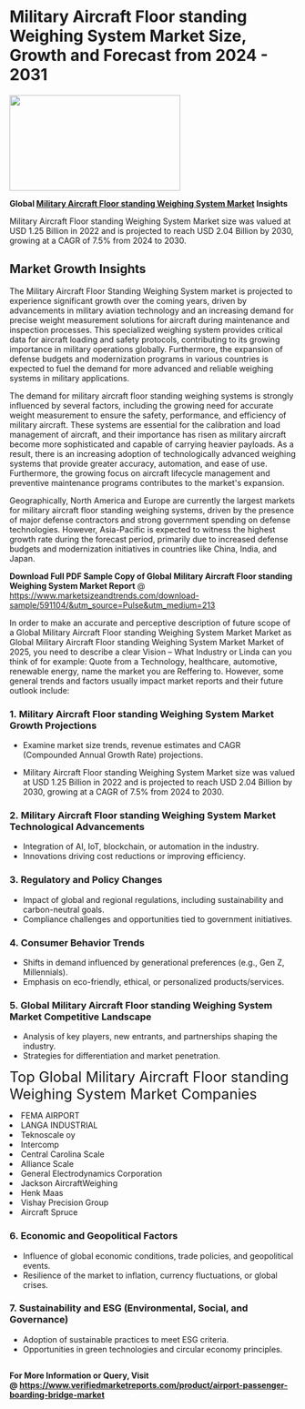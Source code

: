 <H1>Military Aircraft Floor standing Weighing System Market Size, Growth and Forecast from 2024 - 2031</H1><img class="aligncenter size-medium wp-image-584254" src="https://thirdeyenews.in/wp-content/uploads/2024/09/Global-Market-Research-300x168.jpeg" alt="" width="300" height="168" /><p><strong>Global&nbsp;<a href="https://www.marketsizeandtrends.com/download-sample/591104/&amp;utm_source=Pulse&amp;utm_medium=213">Military Aircraft Floor standing Weighing System Market</a> Insights</strong></p><p>Military Aircraft Floor standing Weighing System Market size was valued at USD 1.25 Billion in 2022 and is projected to reach USD 2.04 Billion by 2030, growing at a CAGR of 7.5% from 2024 to 2030.</p><p><h2>Market Growth Insights</h2> <p>The Military Aircraft Floor Standing Weighing System market is projected to experience significant growth over the coming years, driven by advancements in military aviation technology and an increasing demand for precise weight measurement solutions for aircraft during maintenance and inspection processes. This specialized weighing system provides critical data for aircraft loading and safety protocols, contributing to its growing importance in military operations globally. Furthermore, the expansion of defense budgets and modernization programs in various countries is expected to fuel the demand for more advanced and reliable weighing systems in military applications.</p> <p></p> <p>The demand for military aircraft floor standing weighing systems is strongly influenced by several factors, including the growing need for accurate weight measurement to ensure the safety, performance, and efficiency of military aircraft. These systems are essential for the calibration and load management of aircraft, and their importance has risen as military aircraft become more sophisticated and capable of carrying heavier payloads. As a result, there is an increasing adoption of technologically advanced weighing systems that provide greater accuracy, automation, and ease of use. Furthermore, the growing focus on aircraft lifecycle management and preventive maintenance programs contributes to the market's expansion.</p> <p>Geographically, North America and Europe are currently the largest markets for military aircraft floor standing weighing systems, driven by the presence of major defense contractors and strong government spending on defense technologies. However, Asia-Pacific is expected to witness the highest growth rate during the forecast period, primarily due to increased defense budgets and modernization initiatives in countries like China, India, and Japan.</p> <p></p><p><span class=""><strong>Download Full PDF Sample Copy of Global Military Aircraft Floor standing Weighing System Market Report</strong> @ <a href="https://www.marketsizeandtrends.com/download-sample/591104/&amp;utm_source=Pulse&amp;utm_medium=213" target="_blank">https://www.marketsizeandtrends.com/download-sample/591104/&amp;utm_source=Pulse&amp;utm_medium=213</a></span></p><p>In order to make an accurate and perceptive description of future scope of a Global&nbsp;Military Aircraft Floor standing Weighing System Market Market as Global&nbsp;Military Aircraft Floor standing Weighing System Market Market of 2025, you need to describe a clear Vision &ndash; What Industry or Linda can you think of for example: Quote from a Technology, healthcare, automotive, renewable energy, name the market you are Reffering to. However, some general trends and factors usually impact market reports and their future outlook include:</p><h3>1.&nbsp;<strong>Military Aircraft Floor standing Weighing System Market Growth Projections</strong></h3><ul><li>Examine market size trends, revenue estimates and CAGR (Compounded Annual Growth Rate) projections.</li><li><p>Military Aircraft Floor standing Weighing System Market size was valued at USD 1.25 Billion in 2022 and is projected to reach USD 2.04 Billion by 2030, growing at a CAGR of 7.5% from 2024 to 2030.</p></li></ul><h3>2.&nbsp;<strong>Military Aircraft Floor standing Weighing System Market Technological Advancements</strong></h3><ul><li>Integration of AI, IoT, blockchain, or automation in the industry.</li><li>Innovations driving cost reductions or improving efficiency.</li></ul><h3>3.&nbsp;<strong>Regulatory and Policy Changes</strong></h3><ul><li>Impact of global and regional regulations, including sustainability and carbon-neutral goals.</li><li>Compliance challenges and opportunities tied to government initiatives.</li></ul><h3>4.&nbsp;<strong>Consumer Behavior Trends</strong></h3><ul><li>Shifts in demand influenced by generational preferences (e.g., Gen Z, Millennials).</li><li>Emphasis on eco-friendly, ethical, or personalized products/services.</li></ul><h3>5.&nbsp;<strong>Global Military Aircraft Floor standing Weighing System Market Competitive Landscape</strong></h3><ul><li>Analysis of key players, new entrants, and partnerships shaping the industry.</li><li>Strategies for differentiation and market penetration.</li></ul><p data-pm-slice="1 1 []"><span style="color: inherit; font-family: inherit; font-size: 25px;">Top Global Military Aircraft Floor standing Weighing System Market Companies</span></p><div class="" data-test-id=""><p><li>FEMA AIRPORT</li><li> LANGA INDUSTRIAL</li><li> Teknoscale oy</li><li> Intercomp</li><li> Central Carolina Scale</li><li> Alliance Scale</li><li> General Electrodynamics Corporation</li><li> Jackson AircraftWeighing</li><li> Henk Maas</li><li> Vishay Precision Group</li><li> Aircraft Spruce</li></p></div><h3>6.&nbsp;<strong>Economic and Geopolitical Factors</strong></h3><ul><li>Influence of global economic conditions, trade policies, and geopolitical events.</li><li>Resilience of the market to inflation, currency fluctuations, or global crises.</li></ul><h3>7.&nbsp;<strong>Sustainability and ESG (Environmental, Social, and Governance)</strong></h3><ul><li>Adoption of sustainable practices to meet ESG criteria.</li><li>Opportunities in green technologies and circular economy principles.</li></ul><h2><strong style="font-size: 14px;">For More Information or Query, Visit @&nbsp;</strong><a style="background-color: #ffffff; font-size: 14px;" href="https://www.marketsizeandtrends.com/report/military-aircraft-floor-standing-weighing-system-market/" target="_blank">https://www.verifiedmarketreports.com/product/airport-passenger-boarding-bridge-market</a></h2>
